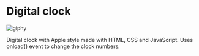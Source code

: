 # Digital clock

![giphy](https://user-images.githubusercontent.com/86482525/125136329-01f48e80-e0e1-11eb-90fb-912928271ba1.gif)

Digital clock with Apple style made with HTML, CSS and JavaScript.
Uses onload() event to change the clock numbers.

